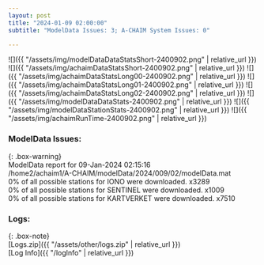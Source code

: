 ```yaml
---
layout: post
title: "2024-01-09 02:00:00"
subtitle: "ModelData Issues: 3; A-CHAIM System Issues: 0"

---
```


![]({{ "/assets/img/modelDataDataStatsShort-2400902.png" | relative_url }})
![]({{ "/assets/img/achaimDataStatsShort-2400902.png" | relative_url }})
![]({{ "/assets/img/achaimDataStatsLong00-2400902.png" | relative_url }})
![]({{ "/assets/img/achaimDataStatsLong01-2400902.png" | relative_url }})
![]({{ "/assets/img/achaimDataStatsLong02-2400902.png" | relative_url }})
![]({{ "/assets/img/modelDataDataStats-2400902.png" | relative_url }})
![]({{ "/assets/img/modelDataStationStats-2400902.png" | relative_url }})
![]({{ "/assets/img/achaimRunTime-2400902.png" | relative_url }})


### ModelData Issues:  
  
{: .box-warning}  
 ModelData report for 09-Jan-2024 02:15:16   
 /home2/achaim1/A-CHAIM/modelData/2024/009/02/modelData.mat   
 0% of all possible stations for IONO were downloaded. x3289   
 0% of all possible stations for SENTINEL were downloaded. x1009   
 0% of all possible stations for KARTVERKET were downloaded. x7510   
  


### Logs:  
  
{: .box-note}  
[Logs.zip]({{ "/assets/other/logs.zip" | relative_url }})  
[Log Info]({{ "/logInfo" | relative_url }})  
